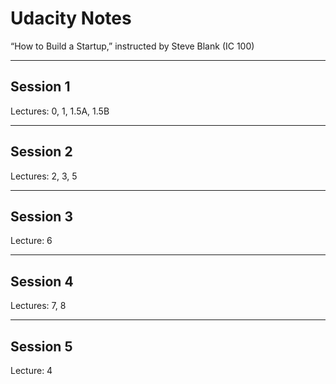 # Udacity Notes

“How to Build a Startup,” instructed by Steve Blank (IC 100)

---

## Session 1

Lectures: 0, 1, 1.5A, 1.5B



---

## Session 2

Lectures: 2, 3, 5


---

## Session 3

Lecture: 6




---

## Session 4

Lectures: 7, 8



---

## Session 5

Lecture: 4



